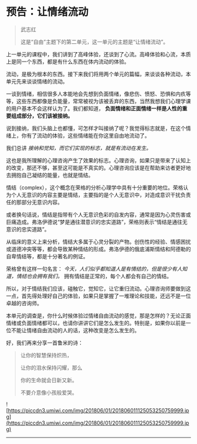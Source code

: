 # 预告：让情绪流动

> 武志红
> 
> 这是“自由”主题下的第二单元，这一单元的主题是“让情绪流动”。

上一单元的课程中，我们讲到了高峰体验，还谈到了心流。高峰体验和心流，本质上是同一个东西，都是有什么东西在体内流动的体验。

流动，是极为根本的东西。接下来我们将用两个单元的篇幅，来谈谈各种流动，本单元先来谈谈情绪的流动。

一谈到情绪，相信很多人本能地会先想到负面情绪，像悲伤、愤怒、恐惧和内疚等等，这些东西都像是负能量，常常被视为该被丢弃的东西，当然我想我们心理学课的用户基本不会这样认为了。我们都知道， **负面情绪和正面情绪一样是人性的重要组成部分，它们该被接纳。**

说到接纳，我们头脑上也都懂，可怎样才叫接纳了呢？我觉得标志就是，在这个情绪上，你有了流动的体验，这些情绪能在你这里自由地流动了。

我们总讲 *接纳和觉知，而它们实现的标志，就是有流动在发生。*

这也是我所理解的心理咨询产生了效果的标志。心理咨询，如果只是带来了认知上的改变，那还不够，甚至这可能是不真实的。心理咨询应该是在帮助来访者更好地去拥抱自己凝结的能量，也就是情结。

情结（complex），这个概念在荣格的分析心理学中具有十分重要的地位。荣格认为个人无意识的内容主要是情结，主要指的是个人无意识中，对造成意识干扰负责任的那部分无意识内容。

或者换句话说，情结是指带有个人无意识色彩的自发内容，通常是因为心灵伤害或巨痛造成。弗洛伊德说“梦是通往潜意识的忠实道路”，荣格则表示“情结是通往无意识的忠实道路”。

从临床的意义上来分析，情结大多属于心灵分裂的产物。创伤性的经验、情感困扰或道德冲突等等，都会导致某种情结的形成。弗洛伊德的俄底浦斯情结和阿德勒的自卑情结等，都是十分著名的例证。

荣格曾有这样一句名言： *今天，人们似乎都知道人是有情结的，但是很少有人知道，情结也会拥有我们。* 拥有情结是正常的，每个人都会有自己的情结。

所以，对于情结我们应该，碰触它，觉知它，让它重归流动。心理咨询师要做到这一点，首先得处理好自己的体验，如果只是掌握了一堆理论和技能，还远不是一位卓越的咨询师。

本单元的调查是，你什么时候体验过情绪自由流动的感觉，那是怎样的？无论正面情绪或负面情绪都可以，也请你讲讲它们是怎么发生的。特别是，如果你以前是一位不能让情绪自由流动的人的话，这种改变是怎么发生的。

好，我们再来分享一首鲁米的诗：

> 让你的智慧保持炽热，
> 
> 让你的泪水保持闪耀，那么 
> 
> 你的生命就会日新又新。 
> 
> 不要介意像小孩般爱哭。

![https://piccdn3.umiwi.com/img/201806/01/201806011125053250759999.jpg](https://piccdn3.umiwi.com/img/201806/01/201806011125053250759999.jpg)

---
